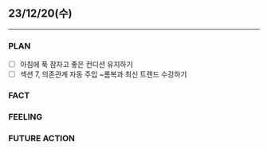 ## 23/12/20(수)
***
### PLAN
* [ ] 아침에 푹 잠자고 좋은 컨디션 유지하기
* [ ] 섹션 7, 의존관계 자동 주입 ~롬복과 최신 트렌드 수강하기
### FACT
### FEELING
### FUTURE ACTION
